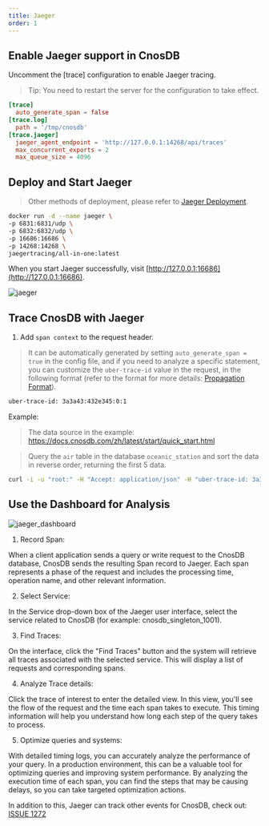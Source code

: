 ```yaml
---
title: Jaeger
order: 1
---
```



## Enable Jaeger support in CnosDB

Uncomment the [trace] configuration to enable Jaeger tracing.
> Tip: You need to restart the server for the configuration to take effect.

```toml
[trace]
  auto_generate_span = false
[trace.log]
  path = '/tmp/cnosdb'
[trace.jaeger]
  jaeger_agent_endpoint = 'http://127.0.0.1:14268/api/traces'
  max_concurrent_exports = 2
  max_queue_size = 4096
```

## Deploy and Start Jaeger

> Other methods of deployment, please refer to [Jaeger Deployment](https://www.jaegertracing.io/docs/deployment/).

```bash
docker run -d --name jaeger \
-p 6831:6831/udp \
-p 6832:6832/udp \
-p 16686:16686 \
-p 14268:14268 \
jaegertracing/all-in-one:latest
```

When you start Jaeger successfully, visit [http://127.0.0.1:16686](http://127.0.0.1:16686).

![jaeger](/img/jaeger_setup.png)

## Trace CnosDB with Jaeger

1. Add `span context` to the request header.

> It can be automatically generated by setting `auto_generate_span = true` in the config file, and if you need to analyze a specific statement, you can customize the `uber-trace-id` value in the request, in the following format (refer to the format for more details: [Propagation Format](https://www.jaegertracing.io/docs/1.46/client-libraries/#propagation-format)).

```bash
uber-trace-id: 3a3a43:432e345:0:1
```

Example:

> The data source in the example: https://docs.cnosdb.com/zh/latest/start/quick_start.html 

> Query the `air` table in the database `oceanic_station` and sort the data in reverse order, returning the first 5 data.

```bash
curl -i -u "root:" -H "Accept: application/json" -H "uber-trace-id: 3a3a43:432e345:0:1" -XPOST "http://127.0.0.1:8902/api/v1/sql?db=oceanic_station&pretty=true" -d "select * from air order by time desc limit 5;"
```

## Use the Dashboard for Analysis

![jaeger_dashboard](/img/jaeger_dashboard.png)

1. Record Span:

When a client application sends a query or write request to the CnosDB database, CnosDB sends the resulting Span record to Jaeger. Each span represents a phase of the request and includes the processing time, operation name, and other relevant information.

2. Select Service:

In the Service drop-down box of the Jaeger user interface, select the service related to CnosDB (for example: cnosdb_singleton_1001).

3. Find Traces:

On the interface, click the "Find Traces" button and the system will retrieve all traces associated with the selected service. This will display a list of requests and corresponding spans.

4. Analyze Trace details:

Click the trace of interest to enter the detailed view. In this view, you'll see the flow of the request and the time each span takes to execute. This timing information will help you understand how long each step of the query takes to process.

5. Optimize queries and systems:

With detailed timing logs, you can accurately analyze the performance of your query. In a production environment, this can be a valuable tool for optimizing queries and improving system performance. By analyzing the execution time of each span, you can find the steps that may be causing delays, so you can take targeted optimization actions.

In addition to this, Jaeger can track other events for CnosDB, check out: [ISSUE 1272](https://github.com/cnosdb/cnosdb/issues/1272)